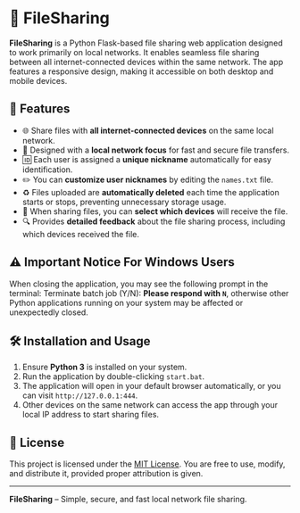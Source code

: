 # 📁 FileSharing

**FileSharing** is a Python Flask-based file sharing web application designed to work primarily on local networks. It enables seamless file sharing between all internet-connected devices within the same network. The app features a responsive design, making it accessible on both desktop and mobile devices.

## 🚀 Features

- 🌐 Share files with **all internet-connected devices** on the same local network.  
- 🧭 Designed with a **local network focus** for fast and secure file transfers.  
- 🆔 Each user is assigned a **unique nickname** automatically for easy identification.  
- ✏️ You can **customize user nicknames** by editing the `names.txt` file.  
- ♻️ Files uploaded are **automatically deleted** each time the application starts or stops, preventing unnecessary storage usage.  
- 🎯 When sharing files, you can **select which devices** will receive the file.  
- 🔍 Provides **detailed feedback** about the file sharing process, including which devices received the file.

## ⚠️ Important Notice For Windows Users

When closing the application, you may see the following prompt in the terminal:
Terminate batch job (Y/N):
**Please respond with `N`**, otherwise other Python applications running on your system may be affected or unexpectedly closed.

## 🛠 Installation and Usage

1. Ensure **Python 3** is installed on your system.  
2. Run the application by double-clicking `start.bat`.  
3. The application will open in your default browser automatically, or you can visit `http://127.0.0.1:444`.  
4. Other devices on the same network can access the app through your local IP address to start sharing files.

## 📄 License

This project is licensed under the [MIT License](LICENSE). You are free to use, modify, and distribute it, provided proper attribution is given.

---

**FileSharing** – Simple, secure, and fast local network file sharing.  
